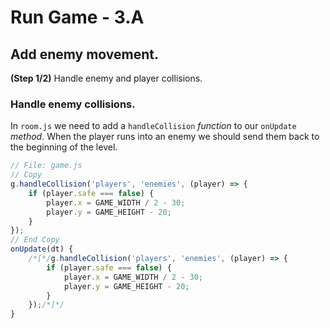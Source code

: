 # Run Game - 3.A

## Add enemy movement.

**(Step 1/2)** Handle enemy and player collisions.

### Handle enemy collisions.

In `room.js` we need to add a `handleCollision` _function_ to our `onUpdate` _method_. When the player runs into an enemy we should send them back to the beginning of the level.


```javascript
// File: game.js
// Copy
g.handleCollision('players', 'enemies', (player) => {
	if (player.safe === false) {
		player.x = GAME_WIDTH / 2 - 30;
		player.y = GAME_HEIGHT - 20;
	}
});
// End Copy
onUpdate(dt) {
	/*[*/g.handleCollision('players', 'enemies', (player) => {
		if (player.safe === false) {
			player.x = GAME_WIDTH / 2 - 30;
			player.y = GAME_HEIGHT - 20;
		}
	});/*]*/
}
```
